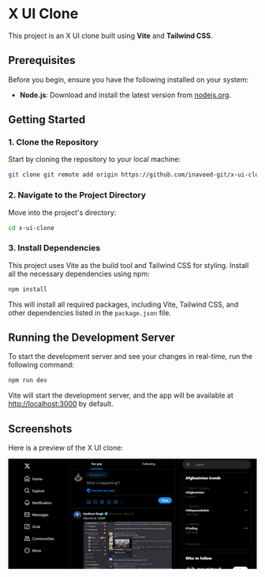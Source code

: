# X UI Clone

This project is an X UI clone built using **Vite** and **Tailwind CSS**.

## Prerequisites

Before you begin, ensure you have the following installed on your system:

- **Node.js**: Download and install the latest version from [nodejs.org](https://nodejs.org/).

## Getting Started

### 1. Clone the Repository

Start by cloning the repository to your local machine:

```bash
git clone git remote add origin https://github.com/inaveed-git/x-ui-clone.git

```

### 2. Navigate to the Project Directory

Move into the project's directory:

```bash
cd x-ui-clone
```

### 3. Install Dependencies

This project uses Vite as the build tool and Tailwind CSS for styling. Install all the necessary dependencies using npm:

```bash
npm install
```

This will install all required packages, including Vite, Tailwind CSS, and other dependencies listed in the `package.json` file.

## Running the Development Server

To start the development server and see your changes in real-time, run the following command:

```bash
npm run dev
```

Vite will start the development server, and the app will be available at [http://localhost:3000](http://localhost:3000) by default.

## Screenshots

Here is a preview of the X UI clone:

![X UI Clone Screenshot](./assets/s1.png)
